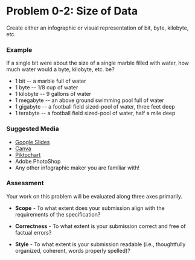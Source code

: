 # Problem 0-2: Size of Data

Create either an infographic or visual representation of bit, byte, kilobyte, etc.

### Example

If a single bit were about the size of a single marble filled with water, how much water would a byte, kilobyte, etc. be?
* 1 bit -- a marble full of water
* 1 byte -- 1/8 cup of water
* 1 kilobyte -- 9 gallons of water
* 1 megabyte -- an above ground swimming pool full of water
* 1 gigabyte -- a football field sized-pool of water, three feet deep
* 1 terabyte -- a football field sized-pool of water, half a mile deep

### Suggested Media

* [Google Slides](https://slides.google.com/)
* [Canva](https://www.canva.com/)
* [Piktochart](https://piktochart.com/)
* Adobe PhotoShop
* Any other infographic maker you are familiar with!

### Assessment

Your work on this problem will be evaluated along three axes primarily.

* **Scope** - To what extent does your submission align with the requirements of the specification?

* **Correctness** - To what extent is your submission correct and free of factual errors?

* **Style** - To what extent is your submission readable (i.e., thoughtfully organized, coherent, words properly spelled)?
